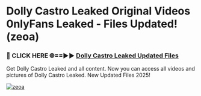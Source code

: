 # Dolly Castro Leaked Original Videos 0nlyFans Leaked - Files Updated! (zeoa)

<h3>🔴 CLICK HERE 🌐==►► <a href="https://tinyurl.com/x26r9saj" rel="nofollow">Dolly Castro Leaked Updated Files</a></h3>

Get Dolly Castro Leaked and all content. Now you can access all videos and pictures of Dolly Castro Leaked. New Updated Files 2025!

[![zeoa](https://i.imgur.com/LkgZPqh.gif)](https://tinyurl.com/x26r9saj)
